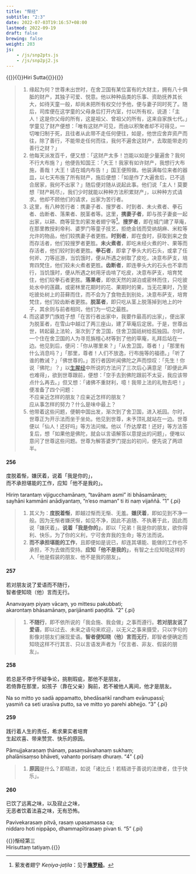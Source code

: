 ```yaml
---
title: "惭经"
subtitle: "2:3"
date: 2022-07-03T19:16:57+08:00
lastmod: 2022-09-19
draft: false
brewing: false
weight: 203
js:
    - /js/snp2pts.js
    - /js/snp2pj2.js
---
```



{{<subtitle>}}{{<suttalink src="snp2.3">}}Hiri Sutta{{</suttalink>}}{{</subtitle>}}

> 1. 缘起为何？世尊未出世时，在舍卫国有某位富有的大财主，拥有八十俱胝的财产，其独子可爱、悦意。他以种种品类的乐事、资助抚养其长大，如待天童一般，却尚未把所有权交付予他，便与妻子同时死了。随后，司库便在这学童的父母身后打开内室，付以所有权，说道：「主人！这是你父母的所有，这是祖父、曾祖父的所有，这来自家族七代。」学童见了财产便想：「唯有这财产可见，而由以积聚者却不可得见，一切唯归制于死，且往者从此带不走任何便往，如是，他世应舍弃资产而往，除了善行，不能带走任何而往，我何不遍舍这财产，去取能带走的善行之财？」
> 1. 他每天派发百千，便又想：「这财产太多！岂能以如是少量遍舍？我何不行大布施？」他便告知国王：「大王！我家有如许财产，我想行大布施，善哉！大王！请在城内布告！」国王便照做。他装满每位来者的器皿，以七天布施了所有财产，施后便想：「如是作了大遍舍后，已不适合居家，我何不出家？」随后便对随从说起此事。他们说「主人！莫要想『财产耗尽』，我们少时就能以种种方法积累财产」，以种种方式请求。他却不顾他们的请求，出家为苦行者。
> 1. 这里，有八种苦行者：携妻子者、搜罗者、时到者、未火煮者、拳石者、齿断者、落果者、脱茎者等。这里，**携妻子者**，即与孩子妻妾一起出家，以耕、商等营生的萦发者翅宁等[^p-1]。**搜罗者**，即在城门建了草庵，在那里教授刹帝利、婆罗门等童子技艺，拒绝金钱而受纳胡麻、米粒等允许的物品，他们较携妻子者更胜。**时到者**，即在食时，获取到来之食而存活者，他们较搜罗者更胜。**未火煮者**，即吃未经火煮的叶、果等而存活者，他们较时到者更胜。**拳石者**，即拿了拳头大的石头，或拿了任何斧、刀等巡游，当饥饿时，便从所遇之树取了皮吃，决意布萨支，培育四梵住，他们较未火煮者更胜。**齿断者**，即连拳头大的石头也不拿而行，当饥饿时，便从所遇之树用牙齿啃了吃皮，决意布萨支，培育梵住，他们较拳石者更胜。**落果者**，即依天然的湖泊或密林而住，只吃彼处水中的莲藕，或密林里花期时的花、果期时的果，当无花果时，乃至吃彼处树上的苔藓而住，而不会为了食物去到别处，决意布萨支，培育梵住，他们较齿断者更胜。**脱茎者**，即只吃从茎上脱落掉到地上的叶子，其余则与前者相同，他们为一切之最胜。
> 1. 而这婆罗门族姓子想「在苦行者出家中，我要作最高的出家」，便出家为脱茎者，在雪山中越过了两三座山，建了草庵后定居。于是，世尊出世，转起最上法轮，渐次到了舍卫国，住舍卫国祇树给孤独园。尔时，一个住在舍卫国的人为寻觅旃檀心材等到了他的草庵，礼拜后站在一边。他见到后，便问：「你从哪里来？」「从舍卫国，尊者！」「那里有什么消息吗？」「那里，尊者！人们不放逸，行布施等的福德。」「听了谁的教诫？」「佛世尊的。」苦行者因听闻佛陀之声而惊叹：「先生！你说『佛陀』？」以[生腥经](../202/)中所说的方法问了三次后心满意足「即便此声也难得」，欲到世尊跟前，便想：「空手去到佛陀跟前不太妥，我应该带点什么再去。」但又想：「诸佛不重财利，噫！我带上法的礼物去吧！」便准备了四个问题：<div>不应亲近怎样的朋友？应亲近怎样的朋友？<br>应从事怎样的努力？什么是味中最上？</div>
> 1. 他带着这些问题，便朝中国出发，渐次到了舍卫国，进入衹园。尔时，世尊正为开示法而坐于坐处。他见到世尊，未予顶礼就站在一边。世尊便以「仙人！还好吗」等方法问候。他以「乔达摩君！还好」等方法答复后，想「如果他是佛陀，就会以言语解答以意提出的问题」，便唯以意问了世尊这些问题。世尊为解答婆罗门提出的初问，便先说了两颂半。

[^p-1]: 萦发者翅宁 *Keṇiya-jaṭila*：见于[**施罗经**](../307/)。

#### 256

度脱着惭，嫌厌着，说着「我是你的」，  
而不承担堪能的工作，应知「他不是我的」。

Hiriṃ tarantaṃ vijigucchamānaṃ, “tavāham asmi” iti bhāsamānaṃ;  
sayhāni kammāni anādiyantaṃ, “n’eso maman” ti iti naṃ vijaññā. <q>1</q>
{.pi}

> 1. 其义为：**度脱着惭**，即越过惭而无惭、无羞。**嫌厌着**，即如见到不净一般。因为无惭者嫌厌惭，如见不净，因此不追随、不执著于此，因此而说「嫌厌着」。**说着「我是你的」**，即以「兄弟！我是你的朋友，欲你得利、快乐，为了你的义利，宁可舍弃我的生命」等方法而说。
> 1. **而不承担堪能的工作**，且即便如是说已，却连其堪能、能做的工作也不承担，不为去做而受持。**应知「他不是我的」**，有智之士应知晓这样的人「他是假装的朋友、他不是我的朋友」。

#### 257

若对朋友说了爱语而不随行，  
智者便知晓（他）言而无行。

Ananvayaṃ piyaṃ vācaṃ, yo mittesu pakubbati;  
akarontaṃ bhāsamānaṃ, parijānanti paṇḍitā. <q>2</q>
{.pi}

> 1. **不随行**，即不依所说的「我会施、我会做」之事而遵行。**若对朋友说了爱语**，即以过去、未来之语句来欢迎，以无义之事来摄受，只以字句的影像对朋友们展现爱语。**智者便知晓（他）言而无行**，即智者便确定而知晓这样不行其言、只以言语发声者为「仅言者、非友、假装的朋友」。

#### 258

若总是不停于怀疑争论，挑剔瑕疵，那他不是朋友，  
若倚靠在那里，如孩子（靠在父亲）胸前，若不被他人离间，他才是朋友。

Na so mitto yo sadā appamatto, bhedāsaṅkī randham evānupassī;  
yasmiñ ca seti urasīva putto, sa ve mitto yo parehi abhejjo. <q>3</q>
{.pi}

#### 259

践行着人生的责任，希求果实者培育  
生起欢喜、带来赞赏、快乐的原因。

Pāmujjakaraṇaṃ ṭhānaṃ, pasaṃsāvahanaṃ sukhaṃ;  
phalānisaṃso bhāveti, vahanto porisaṃ dhuraṃ. <q>4</q>
{.pi}

> 1. **原因**是什么？即精进，如说「诸比丘！若精进于善说的法律者，住于快乐」。

#### 260

已饮了远离之味，以及寂止之味，  
无恶者饮着法喜之味，无有恐怖。

Pavivekarasaṃ pitvā, rasaṃ upasamassa ca;  
niddaro hoti nippāpo, dhammapītirasaṃ pivan ti. <q>5</q>
{.pi}


{{<eof>}}惭经第三<br>Hirisuttaṃ tatiyaṃ.{{</eof>}}
